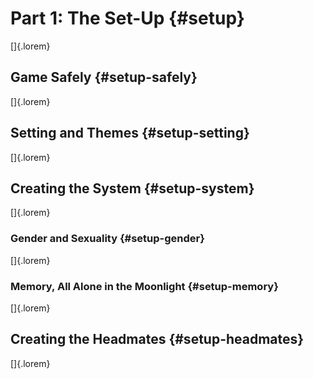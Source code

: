 # Part 1: The Set-Up {#setup}

[]{.lorem}

## Game Safely {#setup-safely}

[]{.lorem}

## Setting and Themes {#setup-setting}

[]{.lorem}

## Creating the System {#setup-system}

[]{.lorem}

### Gender and Sexuality {#setup-gender}

[]{.lorem}

### Memory, All Alone in the Moonlight {#setup-memory}

[]{.lorem}

## Creating the Headmates {#setup-headmates}

[]{.lorem}


